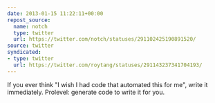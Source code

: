 ```yaml
---
date: 2013-01-15 11:22:11+00:00
repost_source:
  name: notch
  type: twitter
  url: https://twitter.com/notch/statuses/291102425190891520/
source: twitter
syndicated:
- type: twitter
  url: https://twitter.com/roytang/statuses/291143237341704193/
---
```


If you ever think "I wish I had code that automated this for me", write it immediately. Prolevel: generate code to write it for you.